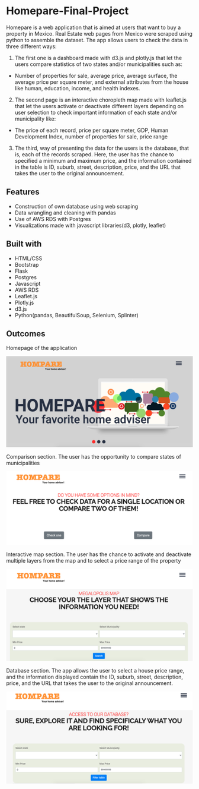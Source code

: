 # Homepare-Final-Project

Homepare is a web application that is aimed at users that want to buy a property in Mexico. Real Estate web pages from Mexico were scraped using python to assemble the dataset. The app allows users to check the data in three different ways:

1. The first one is a dashboard made with d3.js and plotly.js that let the users compare statistics of two states and/or municipalities such as:
  * Number of properties for sale, average price, average surface, the average price per square meter, and external attributes from the house like human, education, income, and health indexes.
2. The second page is an interactive choropleth map made with leaflet.js that let the users activate or deactivate different layers depending on user selection to check important information of each state and/or municipality like:
  * The price of each record, price per square meter, GDP, Human Development Index, number of properties for sale, price range
3. The third, way of presenting the data for the users is the database, that is, each of the records scraped. Here, the user has the chance to specified a minimum and maximum price, and the information contained in the table is ID, suburb, street, description, price, and the URL that takes the user to the original announcement.


## Features

* Construction of own database using web scraping
* Data wrangling and cleaning with pandas
* Use of AWS RDS with Postgres
* Visualizations made with javascript libraries(d3, plotly, leaflet)


## Built with

* HTML/CSS
* Bootstrap
* Flask
* Postgres
* Javascript
* AWS RDS
* Leaflet.js
* Plotly.js
* d3.js
* Python(pandas, BeautifulSoup, Selenium, Splinter)

## Outcomes

Homepage of the application

![Image1.png](Images/Image1.png)

Comparison section. The user has the opportunity to compare states of municipalities

![Image2.png](Images/Image2.png)

Interactive map section. The user has the chance to activate and deactivate multiple layers from the map and to select a price range of the property

![Image3.png](Images/Image3.png)

Database section. The app allows the user to select a house price range, and the information displayed contain the ID, suburb, street, description, price, and the URL that takes the user to the original announcement.

![Image4.png](Images/Image4.png)

